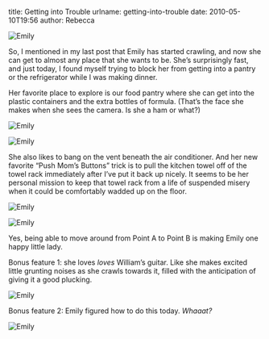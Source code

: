 title: Getting into Trouble
urlname: getting-into-trouble
date: 2010-05-10T19:56
author: Rebecca

![Emily][a]

[a]: {static}/images/2010-05-07-emily-01.jpg

So, I mentioned in my last post that Emily has started crawling, and now she can
get to almost any place that she wants to be. She&#x02bc;s surprisingly fast,
and just today, I found myself trying to block her from getting into a pantry or
the refrigerator while I was making dinner.

Her favorite place to explore is our food pantry where she can get into the
plastic containers and the extra bottles of formula. (That&#x02bc;s the face she
makes when she sees the camera. Is she a ham or what?)

![Emily][b]

[b]: {static}/images/2010-05-07-emily-02.jpg

![Emily][c]

[c]: {static}/images/2010-05-08-emily-01.jpg

She also likes to bang on the vent beneath the air conditioner. And her new
favorite &ldquo;Push Mom&#x02bc;s Buttons&rdquo; trick is to pull the kitchen
towel off of the towel rack immediately after I&#x02bc;ve put it back up nicely.
It seems to be her personal mission to keep that towel rack from a life of
suspended misery when it could be comfortably wadded up on the floor.

![Emily][d]

[d]: {static}/images/2010-05-07-emily-03.jpg

![Emily][e]

[e]: {static}/images/2010-05-10-emily-01.jpg

Yes, being able to move around from Point A to Point B is making Emily one happy
little lady.

Bonus feature 1: she loves *loves* William&#x02bc;s guitar. Like she makes excited
little grunting noises as she crawls towards it, filled with the anticipation of
giving it a good plucking.

![Emily][f]

[f]: {static}/images/2010-05-08-emily-02.jpg

Bonus feature 2: Emily figured how to do this today. *Whaaat?*

![Emily][g]

[g]: {static}/images/2010-05-10-emily-02.jpg
